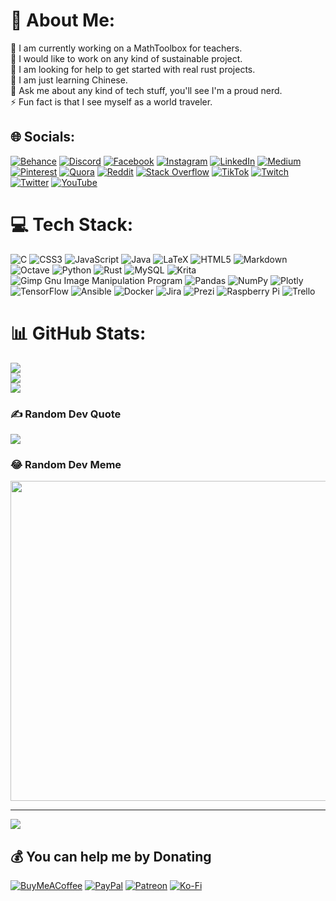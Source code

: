 # 💫 About Me:
🔭 I am currently working on a MathToolbox for teachers.<br>👯 I would like to work on any kind of sustainable project.<br>🤝 I am looking for help to get started with real rust projects.<br>🌱 I am just learning Chinese.<br>💬 Ask me about any kind of tech stuff, you'll see I'm a proud nerd.<br>⚡ Fun fact is that I see myself as a world traveler.


## 🌐 Socials:
[![Behance](https://img.shields.io/badge/Behance-1769ff?logo=behance&logoColor=white)](https://behance.net/a) [![Discord](https://img.shields.io/badge/Discord-%237289DA.svg?logo=discord&logoColor=white)](htttps://discord.gg/h) [![Facebook](https://img.shields.io/badge/Facebook-%231877F2.svg?logo=Facebook&logoColor=white)](https://facebook.com/b) [![Instagram](https://img.shields.io/badge/Instagram-%23E4405F.svg?logo=Instagram&logoColor=white)](https://instagram.com/i) [![LinkedIn](https://img.shields.io/badge/LinkedIn-%230077B5.svg?logo=linkedin&logoColor=white)](https://linkedin.com/in/c) [![Medium](https://img.shields.io/badge/Medium-12100E?logo=medium&logoColor=white)](https://medium.com/@j) [![Pinterest](https://img.shields.io/badge/Pinterest-%23E60023.svg?logo=Pinterest&logoColor=white)](https://pinterest.com/d) [![Quora](https://img.shields.io/badge/Quora-%23B92B27.svg?logo=Quora&logoColor=white)](https://quora.com/profile/k) [![Reddit](https://img.shields.io/badge/Reddit-%23FF4500.svg?logo=Reddit&logoColor=white)](https://reddit.com/user/e) [![Stack Overflow](https://img.shields.io/badge/-Stackoverflow-FE7A16?logo=stack-overflow&logoColor=white)](https://stackoverflow.com/users/l) [![TikTok](https://img.shields.io/badge/TikTok-%23000000.svg?logo=TikTok&logoColor=white)](https://tiktok.com/@f) [![Twitch](https://img.shields.io/badge/Twitch-%239146FF.svg?logo=Twitch&logoColor=white)](https://twitch.tv/m) [![Twitter](https://img.shields.io/badge/Twitter-%231DA1F2.svg?logo=Twitter&logoColor=white)](https://twitter.com/g) [![YouTube](https://img.shields.io/badge/YouTube-%23FF0000.svg?logo=YouTube&logoColor=white)](https://youtube.com/c/n) 

# 💻 Tech Stack:
![C](https://img.shields.io/badge/c-%2300599C.svg?style=plastic&logo=c&logoColor=white) ![CSS3](https://img.shields.io/badge/css3-%231572B6.svg?style=plastic&logo=css3&logoColor=white) ![JavaScript](https://img.shields.io/badge/javascript-%23323330.svg?style=plastic&logo=javascript&logoColor=%23F7DF1E) ![Java](https://img.shields.io/badge/java-%23ED8B00.svg?style=plastic&logo=java&logoColor=white) ![LaTeX](https://img.shields.io/badge/latex-%23008080.svg?style=plastic&logo=latex&logoColor=white) ![HTML5](https://img.shields.io/badge/html5-%23E34F26.svg?style=plastic&logo=html5&logoColor=white) ![Markdown](https://img.shields.io/badge/markdown-%23000000.svg?style=plastic&logo=markdown&logoColor=white) ![Octave](https://img.shields.io/badge/OCTAVE-darkblue?style=plastic&logo=octave&logoColor=fcd683) ![Python](https://img.shields.io/badge/python-3670A0?style=plastic&logo=python&logoColor=ffdd54) ![Rust](https://img.shields.io/badge/rust-%23000000.svg?style=plastic&logo=rust&logoColor=white) ![MySQL](https://img.shields.io/badge/mysql-%2300f.svg?style=plastic&logo=mysql&logoColor=white) ![Krita](https://img.shields.io/badge/Krita-203759?style=plastic&logo=krita&logoColor=EEF37B) ![Gimp Gnu Image Manipulation Program](https://img.shields.io/badge/Gimp-657D8B?style=plastic&logo=gimp&logoColor=FFFFFF) ![Pandas](https://img.shields.io/badge/pandas-%23150458.svg?style=plastic&logo=pandas&logoColor=white) ![NumPy](https://img.shields.io/badge/numpy-%23013243.svg?style=plastic&logo=numpy&logoColor=white) ![Plotly](https://img.shields.io/badge/Plotly-%233F4F75.svg?style=plastic&logo=plotly&logoColor=white) ![TensorFlow](https://img.shields.io/badge/TensorFlow-%23FF6F00.svg?style=plastic&logo=TensorFlow&logoColor=white) ![Ansible](https://img.shields.io/badge/ansible-%231A1918.svg?style=plastic&logo=ansible&logoColor=white) ![Docker](https://img.shields.io/badge/docker-%230db7ed.svg?style=plastic&logo=docker&logoColor=white) ![Jira](https://img.shields.io/badge/jira-%230A0FFF.svg?style=plastic&logo=jira&logoColor=white) ![Prezi](https://img.shields.io/badge/Prezi-%23000000.svg?style=plastic&logo=Prezi&logoColor=white) ![Raspberry Pi](https://img.shields.io/badge/-RaspberryPi-C51A4A?style=plastic&logo=Raspberry-Pi) ![Trello](https://img.shields.io/badge/Trello-%23026AA7.svg?style=plastic&logo=Trello&logoColor=white)
# 📊 GitHub Stats:
![](https://github-readme-stats.vercel.app/api?username=Archimed7&theme=blue-green&hide_border=false&include_all_commits=true&count_private=true)<br/>
![](https://github-readme-streak-stats.herokuapp.com/?user=Archimed7&theme=blue-green&hide_border=false)<br/>
![](https://github-readme-stats.vercel.app/api/top-langs/?username=Archimed7&theme=blue-green&hide_border=false&include_all_commits=true&count_private=true&layout=compact)

### ✍️ Random Dev Quote
![](https://quotes-github-readme.vercel.app/api?type=horizontal&theme=tokyonight)

### 😂 Random Dev Meme
<img src="https://random-memer.herokuapp.com/" width="512px"/>

---
[![](https://visitcount.itsvg.in/api?id=Archimed7&icon=1&color=8)](https://visitcount.itsvg.in)

  ## 💰 You can help me by Donating
  [![BuyMeACoffee](https://img.shields.io/badge/Buy%20Me%20a%20Coffee-ffdd00?style=for-the-badge&logo=buy-me-a-coffee&logoColor=black)](https://buymeacoffee.com/danastafarai) [![PayPal](https://img.shields.io/badge/PayPal-00457C?style=for-the-badge&logo=paypal&logoColor=white)](https://paypal.me/danastafarai) [![Patreon](https://img.shields.io/badge/Patreon-F96854?style=for-the-badge&logo=patreon&logoColor=white)](https://patreon.com/danastafarai) [![Ko-Fi](https://img.shields.io/badge/Ko--fi-F16061?style=for-the-badge&logo=ko-fi&logoColor=white)](https://ko-fi.com/danastafarai) 

  <!-- Proudly created with GPRM ( https://gprm.itsvg.in ) -->
  
